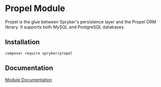 # Propel Module

Propel is the glue between Spryker's persistence layer and the Propel ORM library. It supports both MySQL and PostgreSQL databases.

## Installation

```
composer require spryker/propel
```

## Documentation

[Module Documentation](https://academy.spryker.com/developing_with_spryker/module_guide/modules.html)
